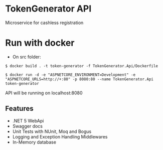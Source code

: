 # TokenGenerator API

Microservice for cashless registration

# Run with docker

 - On src folder:
 
`$ docker build . -t token-generator -f TokenGenerator.Api/Dockerfile`

`$ docker run -d -e "ASPNETCORE_ENVIRONMENT=Development" -e "ASPNETCORE_URLS=http://+:80" -p 8080:80 --name TokenGenerator.Api token-generator`

API will be running on localhost:8080

## Features
- .NET 5 WebApi
- Swagger docs
- Unit Tests with NUnit, Moq and Bogus
- Logging and Exception Handling Middlewares
- In-Memory database
